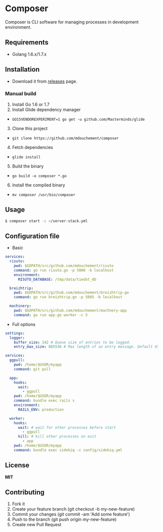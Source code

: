 # Composer

Composer is CLI software for managing processes in development environment.

## Requirements

- Golang 1.6.x/1.7.x

## Installation

- Download it from [releases](https://github.com/mdouchement/composer/releases) page.

### Manual build

1. Install Go 1.6 or 1.7
2. Install Glide dependency manager
  - `GO15VENDOREXPERIMENT=1 go get -u github.com/Masterminds/glide`
3. Clone this project
  - `git clone https://github.com/mdouchement/composer`
4. Fetch dependencies
  - `glide install`
5. Build the binary
  - `go build -o composer *.go`
6. Install the compiled binary
  - `mv composer /usr/bin/composer`

## Usage

```sh
$ composer start -c ~/server-stack.yml
```

## Configuration file

- Basic

```yml
services:
  risuto:
    pwd: $GOPATH/src/github.com/mdouchement/risuto
    command: go run risuto.go -p 5000 -b localhost
    environment:
      RISUTO_DATABASE: /tmp/data/tiedot_db

  breizhtrip:
    pwd: $GOPATH/src/github.com/mdouchement/breizhtrip-go
    command: go run breizhtrip.go -p 5005 -b localhost

  machinery:
    pwd: $GOPATH/src/github.com/mdouchement/machnery-app
    command: go run app.go worker -c 5
```

- Full options

```yml
settings:
  logger:
    buffer_size: 142 # Queue size of entries to be logged.
    entry_max_size: 865536 # Max length of an entry message. Default 65536 bytes.

services:
  ggpull:
    pwd: /home/$USER/myapp
    command: git pull

  app:
    hooks:
      wait:
        - ggpull
    pwd: /home/$USER/myapp
    command: bundle exec rails s
    environment:
      RAILS_ENV: production

  worker:
    hooks:
      wait: # wait for other processes before start
        - ggpull
      kill: # kill other processes on exit
        - app
    pwd: /home/$USER/myapp
    command: bundle exec sidekiq -c config/sidekiq.yml
```

## License

**MIT**

## Contributing

1. Fork it
2. Create your feature branch (git checkout -b my-new-feature)
3. Commit your changes (git commit -am 'Add some feature')
5. Push to the branch (git push origin my-new-feature)
6. Create new Pull Request
